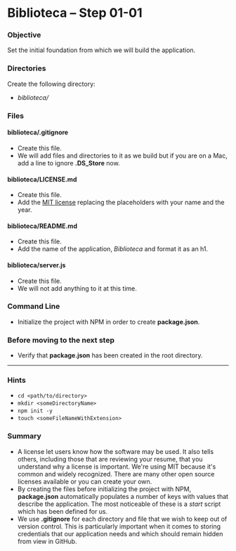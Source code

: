 # Biblioteca – Step 01-01

### Objective
Set the initial foundation from which we will build the application.

### Directories
Create the following directory:
* _biblioteca/_

### Files
#### biblioteca/.gitignore
* Create this file.
* We will add files and directories to it as we build but if you are on a Mac, add a line to ignore **.DS_Store** now.

#### biblioteca/LICENSE.md
* Create this file.
* Add the [MIT license](https://opensource.org/licenses/MIT) replacing the placeholders with your name and the year.

#### biblioteca/README.md
* Create this file.
* Add the name of the application, _Biblioteca_ and format it as an h1.

#### biblioteca/server.js
* Create this file.
* We will not add anything to it at this time.

### Command Line
* Initialize the project with NPM in order to create **package.json**.

### Before moving to the next step
* Verify that **package.json** has been created in the root directory.

___

### Hints
* `cd <path/to/directory>`
* `mkdir <someDirectoryName>`
* `npm init -y`
* `touch <someFileNameWithExtension>`

### Summary
* A license let users know how the software may be used. It also tells others, including those that are reviewing your resume, that you understand why a license is important. We're using MIT because it's common and widely recognized. There are many other open source licenses available or you can create your own.
* By creating the files before initializing the project with NPM, **package.json** automatically populates a number of keys with values that describe the application. The most noticeable of these is a _start_ script which has been defined for us.
* We use **.gitignore** for each directory and file that we wish to keep out of version control. This is particularly important when it comes to storing credentials that our application needs and which should remain hidden from view in GitHub.